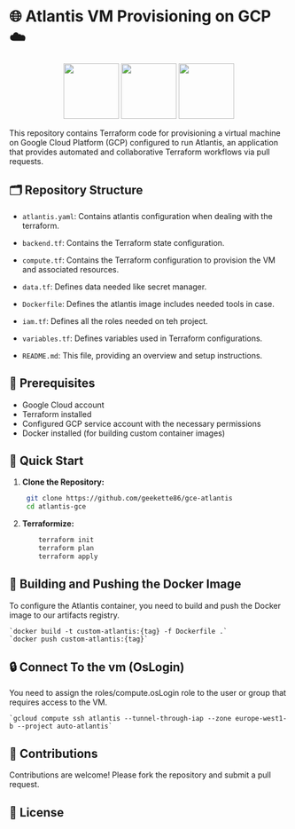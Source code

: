# 🌐 Atlantis VM Provisioning on GCP ☁️

<p>
<center>
  <img src="https://www.svgrepo.com/show/376353/terraform.svg" width="100" />
  <img src="https://static-00.iconduck.com/assets.00/google-cloud-icon-512x412-8rnz6wkz.png" width="100" /> 
  <img src="	https://www.runatlantis.io/hero.png" width="100" />
</center>
</p>


This repository contains Terraform code for provisioning a virtual machine on Google Cloud Platform (GCP) configured to run Atlantis, an application that provides automated and collaborative Terraform workflows via pull requests.

## 🗂️ Repository Structure

- `atlantis.yaml`: Contains atlantis configuration when dealing with the terraform.  
- `backend.tf`: Contains the Terraform state configuration.
- `compute.tf`: Contains the Terraform configuration to provision the VM and associated resources.
- `data.tf`: Defines data needed like secret manager.
- `Dockerfile`: Defines the atlantis image includes needed tools in case.
- `iam.tf`: Defines all the roles needed on teh project.
- `variables.tf`: Defines variables used in Terraform configurations.

- `README.md`: This file, providing an overview and setup instructions.

## 🔧 Prerequisites

- Google Cloud account
- Terraform installed
- Configured GCP service account with the necessary permissions
- Docker installed (for building custom container images)

## 🚀 Quick Start

1. **Clone the Repository:**

   ```bash
    git clone https://github.com/geekette86/gce-atlantis
    cd atlantis-gce
   ```

2. **Terraformize:**   

    ```bash
        terraform init
        terraform plan
        terraform apply
    ```

## 🐳 Building and Pushing the Docker Image  

To configure the Atlantis container, you need to build and push the Docker image to our artifacts registry.  

    `docker build -t custom-atlantis:{tag} -f Dockerfile .`
    `docker push custom-atlantis:{tag}`

## 🔒 Connect To the vm (OsLogin)

You need to assign the roles/compute.osLogin role to the user or group that requires access to the VM.  

    `gcloud compute ssh atlantis --tunnel-through-iap --zone europe-west1-b --project auto-atlantis` 

## 🤝 Contributions

Contributions are welcome! Please fork the repository and submit a pull request.

## 📜 License


